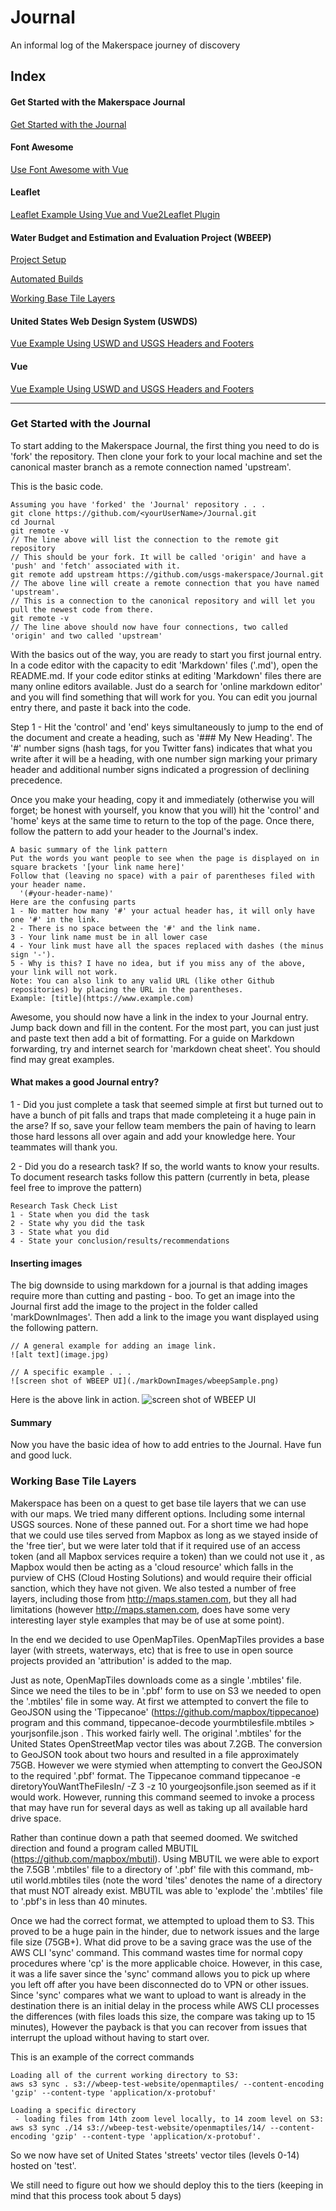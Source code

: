 # Journal
An informal log of the Makerspace journey of discovery
## Index
#### Get Started with the Makerspace Journal
[Get Started with the Journal](#get-started-with-the-journal)

#### Font Awesome 
[Use Font Awesome with Vue](https://github.com/usgs-makerspace/wbeep-viz#add-font-awesome-icons-1)

#### Leaflet
[Leaflet Example Using Vue and Vue2Leaflet Plugin](https://github.com/usgs-makerspace/makerspace-vue2leaflet-example#testing-area-for-wbeep)

#### Water Budget and Estimation and Evaluation Project (WBEEP)
[Project Setup](https://github.com/usgs-makerspace/wbeep-viz#project-setup-1)

[Automated Builds](https://github.com/usgs-makerspace/wbeep-viz#automated-builds-1)

[Working Base Tile Layers](#working-base-tile-layers)

#### United States Web Design System (USWDS)
[Vue Example Using USWD and USGS Headers and Footers](https://github.com/usgs-makerspace/makerspace-vue2leaflet-example#testing-area-for-wbeep)

#### Vue
[Vue Example Using USWD and USGS Headers and Footers](https://github.com/usgs-makerspace/makerspace-vue2leaflet-example#testing-area-for-wbeep)


***
### Get Started with the Journal
To start adding to the Makerspace Journal, the first thing you need to do is 'fork' the repository. Then clone your fork
to your local machine and set the canonical master branch as a remote connection named 'upstream'. 

This is the basic code.
```
Assuming you have 'forked' the 'Journal' repository . . .
git clone https://github.com/<yourUserName>/Journal.git
cd Journal
git remote -v 
// The line above will list the connection to the remote git repository
// This should be your fork. It will be called 'origin' and have a 'push' and 'fetch' associated with it.
git remote add upstream https://github.com/usgs-makerspace/Journal.git 
// The above line will create a remote connection that you have named 'upstream'.  
// This is a connection to the canonical repository and will let you pull the newest code from there.
git remote -v
// The line above should now have four connections, two called 'origin' and two called 'upstream'
```

With the basics out of the way, you are ready to start you first journal entry. In a code editor with the capacity to edit
'Markdown' files ('.md'), open the README.md. If your code editor stinks at editing 'Markdown' files there are many online 
editors available. Just do a search for 'online markdown editor' and you will find something that will work for you. You
can edit you journal entry there, and paste it back into the code.

Step 1 -  Hit the 'control' and 'end' keys simultaneously to jump to the end of the document and create a heading, such as '### 
My New Heading'. The '#' number signs (hash tags, for you Twitter fans) indicates that what you write after it will be a
heading, with one number sign marking your primary header and additional number signs indicated a progression of declining precedence.

Once you make your heading, copy it and immediately (otherwise you will forget; be honest with yourself, you know that you will) 
hit the 'control' and 'home' keys at the same time to return to the top of the page. Once there, follow the pattern to 
add your header to the Journal's index. 
```
A basic summary of the link pattern
Put the words you want people to see when the page is displayed on in square brackets '[your link name here]'
Follow that (leaving no space) with a pair of parentheses filed with your header name.
  '(#your-header-name)' 
Here are the confusing parts
1 - No matter how many '#' your actual header has, it will only have one '#' in the link. 
2 - There is no space between the '#' and the link name.
3 - Your link name must be in all lower case
4 - Your link must have all the spaces replaced with dashes (the minus sign '-').
5 - Why is this? I have no idea, but if you miss any of the above, your link will not work.
Note: You can also link to any valid URL (like other Github repositories) by placing the URL in the parentheses.
Example: [title](https://www.example.com) 
```  

Awesome, you should now have a link in the index to your Journal entry. Jump back down and fill in the content. For the most part,
you can just just and paste text then add a bit of formatting. For a guide on Markdown forwarding,
try and internet search for 'markdown cheat sheet'. You should find may great examples.
#### What makes a good Journal entry?
1 - Did you just complete a task that seemed simple at first but turned out to have a bunch of pit falls and traps that made completeing it a 
huge pain in the arse? If so, save your fellow team members the pain of having to learn those hard lessons all over again
and add your knowledge here. Your teammates will thank you.

2 -  Did you do a research task? If so, the world wants to know your results. To document research tasks follow this pattern (currently in beta, 
please feel free to improve the pattern) 
```
Research Task Check List
1 - State when you did the task
2 - State why you did the task
3 - State what you did
4 - State your conclusion/results/recommendations 
```
#### Inserting images
The big downside to using markdown for a journal is that adding images require more than cutting and pasting - boo.
To  get an image into the Journal first add the image to the project in the folder called 'markDownImages'.
Then add a link to the image you want displayed using the following pattern.
```
// A general example for adding an image link.
![alt text](image.jpg)

// A specific example . . .
![screen shot of WBEEP UI](./markDownImages/wbeepSample.png)
```

Here is the above link in action.
![screen shot of WBEEP UI](./markDownImages/wbeepSample.png)

#### Summary
Now you have the basic idea of how to add entries to the Journal. Have fun and good luck.

### Working Base Tile Layers
Makerspace has been on a quest to get base tile layers that we can use with our maps. We tried many different options. 
Including some internal USGS sources. None of these panned out. For a short time we had hope that we could use tiles served from
Mapbox as long as we stayed inside of the 'free tier', but we were later told that if it required use of an access token (and all Mapbox services require a token)
than we could not use it , as Mapbox would then be acting as a 'cloud resource' which falls in the purview of CHS (Cloud Hosting
Solutions) and would require their official sanction, which they have not given. We also tested a number of free layers, including
those from http://maps.stamen.com, but they all had limitations (however http://maps.stamen.com, does have some very interesting
layer style examples that may be of use at some point).
 
In the end we decided to use OpenMapTiles. OpenMapTiles provides a base layer (with streets, waterways, etc) that is free to use in 
open source projects provided an 'attribution' is added to the map.

Just as note, OpenMapTiles downloads come as a single '.mbtiles' file. Since we need the tiles to be in '.pbf' form to use on S3 we needed to open the '.mbtiles' file in some way. At first we attempted to convert the file to GeoJSON using the 'Tippecanoe' (https://github.com/mapbox/tippecanoe) program and this command, tippecanoe-decode yourmbtilesfile.mbtiles > yourjsonfile.json . This worked fairly well. The original '.mbtiles' for the United States OpenStreetMap vector tiles was about 7.2GB. The conversion to GeoJSON took about two hours and resulted in a file approximately 75GB. However we were stymied when attempting to convert the GeoJSON to the required '.pbf' format. The Tippecanoe command tippecanoe -e diretoryYouWantTheFilesIn/ -Z 3 -z 10 yourgeojsonfile.json seemed as if it would work. However, running this command seemed to invoke a process that may have run for several days as well as taking up all available hard drive space.

Rather than continue down a path that seemed doomed. We switched direction and found a program called MBUTIL (https://github.com/mapbox/mbutil). Using MBUTIL we were able to export the 7.5GB '.mbtiles' file to a directory of '.pbf' file with this command, mb-util world.mbtiles tiles (note the word 'tiles' denotes the name of a directory that must NOT already exist. MBUTIL was able to 'explode' the '.mbtiles' file to '.pbf's in less than 40 minutes.

Once we had the correct format, we attempted to upload them to S3. This proved to be a huge pain in the hinder, due to network issues and the large file size (75GB+). What did prove to be a saving grace was the use of the AWS CLI 'sync' command. This command wastes time for normal copy procedures where 'cp' is the more applicable choice. However, in this case, it was a life saver since the 'sync' command allows you to pick up where you left off after you have been disconnected do to VPN or other issues. Since 'sync' compares what we want to upload to want is already in the destination there is an initial delay in the process while AWS CLI processes the differences (with files loads this size, the compare was taking up to 15 minutes), However the payback is that you can recover from issues that interrupt the upload without having to start over.

This is an example of the correct commands
```
Loading all of the current working directory to S3:
aws s3 sync . s3://wbeep-test-website/openmaptiles/ --content-encoding 'gzip' --content-type 'application/x-protobuf'

Loading a specific directory
 - loading files from 14th zoom level locally, to 14 zoom level on S3:
aws s3 sync ./14 s3://wbeep-test-website/openmaptiles/14/ --content-encoding 'gzip' --content-type 'application/x-protobuf'.
```
So we now have set of United States 'streets' vector tiles (levels 0-14) hosted on 'test'.

We still need to figure out how we should deploy this to the tiers (keeping in mind that this process took about 5 days)

